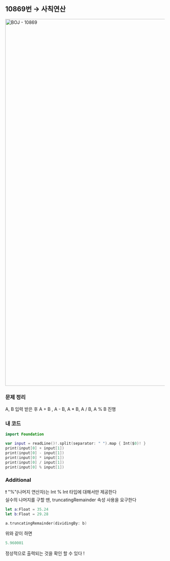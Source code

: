 ## 10869번 → 사칙연산
<img width="1157" alt="BOJ - 10869" src="https://user-images.githubusercontent.com/64394744/132095175-83a297e3-6d71-47ba-8db5-8d6ae38ae5b7.png">


### 문제 정리
A, B 입력 받은 후 A + B , A - B, A * B, A / B, A % B 진행


### 내 코드
```swift
import Foundation

var input = readLine()!.split(separator: " ").map { Int($0)! }
print(input[0] + input[1])
print(input[0] - input[1])
print(input[0] * input[1])
print(input[0] / input[1])
print(input[0] % input[1])

```

### Additional
❗️ "%"(나머지 연산자)는 Int % Int 타입에 대해서만 제공한다 </br>
실수의 나머지를 구할 땐, truncatingRemainder 속성 사용을 요구한다 </br>

```swift
let a:Float = 35.24
let b:Float = 29.28

a.truncatingRemainder(dividingBy: b)
```
위와 같이 하면

```swift
5.960001
```

정상적으로 출력되는 것을 확인 할 수 있다 !
